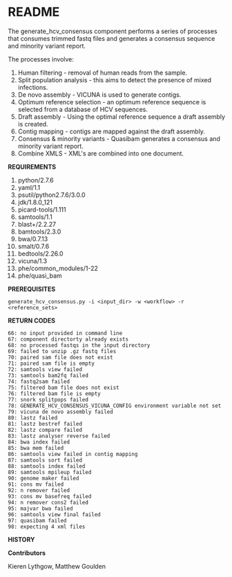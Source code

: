 **README**
======

The generate_hcv_consensus component performs a series of processes that consumes trimmed fastq files and generates a consensus sequence and minority variant report.

The processes involve:

1. Human filtering - removal of human reads from the sample.
2. Split population analysis - this aims to detect the presence of mixed infections.
3. De novo assembly - VICUNA is used to generate contigs.
4. Optimum reference selection - an optimum reference sequence is selected from a database of HCV sequences.
5. Draft assembly - Using the optimal reference sequence a draft assembly is created.
6. Contig mapping - contigs are mapped against the draft assembly.
7. Consensus & minority variants - Quasibam generates a consensus and minority variant report.
8. Combine XMLS - XML's are combined into one document.

**REQUIREMENTS**

  1) python/2.7.6                                                   
  2) yaml/1.1                                                      
  3) psutil/python2.7.6/3.0.0                                      
  4) jdk/1.8.0_121                                                 
  5) picard-tools/1.111                                            
  6) samtools/1.1                                                  
  7) blast+/2.2.27                                                 
  8) bamtools/2.3.0
  9) bwa/0.7.13
  10) smalt/0.7.6
  11) bedtools/2.26.0
  12) vicuna/1.3
  13) phe/common_modules/1-22
  14) phe/quasi_bam

**PREREQUISITES**

```generate_hcv_consensus.py -i <input_dir> -w <workflow> -r <reference_sets>```

**RETURN CODES**

    66: no input provided in command line 
    67: component directorty already exists
    68: no processed fastqs in the input directory
    69: failed to unzip .gz fastq files
    70: paired sam file does not exist
    71: paired sam file is empty 
    72: samtools view failed 
    73: samtools bam2fq failed 
    74: fastq2sam failed 
    75: filtered bam file does not exist 
    76: filtered bam file is empty 
    77: snork splitpops failed
    78: GENERATE_HCV_CONSENSUS_VICUNA_CONFIG environment variable not set
    79: vicuna de novo assembly failed
    80: lastz failed
    81: lastz bestref failed
    82: lastz compare failed
    83: lastz analyser reverse failed
    84: bwa index failed
    85: bwa mem failed
    86: samtools view failed in contig mapping
    87: samtools sort failed
    88: samtools index failed
    89: samtools mpileup failed
    90: genome maker failed
    91: cons mv failed
    92: n remover failed
    93: cons mv basefreq failed
    94: n remover cons2 failed
    95: majvar bwa failed
    96: samtools view final failed
    97: quasibam failed
    98: expecting 4 xml files


**HISTORY**

**Contributors**

Kieren Lythgow, Matthew Goulden
